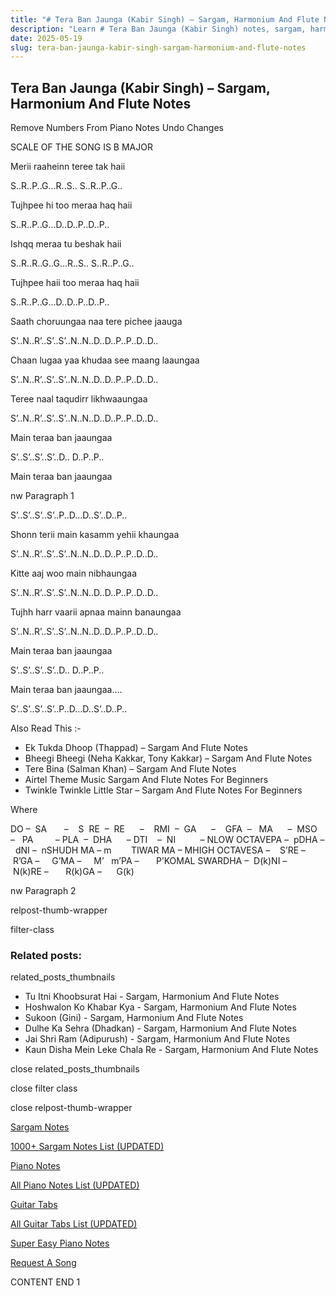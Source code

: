 ```yaml
---
title: "# Tera Ban Jaunga (Kabir Singh) – Sargam, Harmonium And Flute Notes"
description: "Learn # Tera Ban Jaunga (Kabir Singh) notes, sargam, harmonium notations and flute notes. Easy step-by-step tutorial for beginners."
date: 2025-05-19
slug: tera-ban-jaunga-kabir-singh-sargam-harmonium-and-flute-notes
---
```


## Tera Ban Jaunga (Kabir Singh) – Sargam, Harmonium And Flute Notes

Remove Numbers From Piano Notes
Undo Changes

SCALE OF THE SONG IS B MAJOR

Merii raaheinn teree tak haii

S..R..P..G…R..S.. S..R..P..G..

Tujhpee hi too meraa haq haii

S..R..P..G…D..D..P..D..P..

Ishqq meraa tu beshak haii

S..R..R..G..G…R..S.. S..R..P..G..

Tujhpee haii too meraa haq haii

S..R..P..G…D..D..P..D..P..

Saath choruungaa naa tere pichee jaauga

S’..N..R’..S’..S’..N..N..D..D..P..P..D..D..

Chaan lugaa yaa khudaa see maang laaungaa

S’..N..R’..S’..S’..N..N..D..D..P..P..D..D..

Teree naal taqudirr likhwaaungaa

S’..N..R’..S’..S’..N..N..D..D..P..P..D..D..

Main teraa ban jaaungaa

S’..S’..S’..S’..D.. D..P..P..

Main teraa ban jaaungaa

nw Paragraph 1

S’..S’..S’..S’..P..D…D..S’..D..P..

Shonn terii main kasamm yehii khaungaa

S’..N..R’..S’..S’..N..N..D..D..P..P..D..D..

Kitte aaj woo main nibhaungaa

S’..N..R’..S’..S’..N..N..D..D..P..P..D..D..

Tujhh harr vaarii apnaa mainn banaungaa

S’..N..R’..S’..S’..N..N..D..D..P..P..D..D..

Main teraa ban jaaungaa

S’..S’..S’..S’..D.. D..P..P..

Main teraa ban jaaungaa….

S’..S’..S’..S’..P..D…D..S’..D..P..



Also Read This :-



* Ek Tukda Dhoop (Thappad) – Sargam And Flute Notes
* Bheegi Bheegi (Neha Kakkar, Tony Kakkar) – Sargam And Flute Notes
* Tere Bina (Salman Khan) – Sargam And Flute Notes
* Airtel Theme Music Sargam And Flute Notes For Beginners
* Twinkle Twinkle Little Star – Sargam And Flute Notes For Beginners

Where



DO –  SA       –    S  RE  –  RE      –    RMI  –  GA      –    GFA  –   MA      –  MSO  –   PA         – PLA  –  DHA      – DTI    –  NI          – NLOW OCTAVEPA –  pDHA –  dNI –  nSHUDH MA – m        TIWAR MA – MHIGH OCTAVESA –    S’RE –     R’GA –     G’MA –     M’   m’PA –       P’KOMAL SWARDHA –  D(k)NI –       N(k)RE –       R(k)GA –      G(k)

nw Paragraph 2



relpost-thumb-wrapper

filter-class

### Related posts:

related_posts_thumbnails

* Tu Itni Khoobsurat Hai - Sargam, Harmonium And Flute Notes
* Hoshwalon Ko Khabar Kya - Sargam, Harmonium And Flute Notes
* Sukoon (Gini) - Sargam, Harmonium And Flute Notes
* Dulhe Ka Sehra (Dhadkan) - Sargam, Harmonium And Flute Notes
* Jai Shri Ram (Adipurush) - Sargam, Harmonium And Flute Notes
* Kaun Disha Mein Leke Chala Re - Sargam, Harmonium And Flute Notes

close related_posts_thumbnails

close filter class

close relpost-thumb-wrapper

[Sargam Notes](/sargam-notes.html)

[1000+ Sargam Notes List (UPDATED)](/all-songs-list-sargam-notes.html)

[Piano Notes](/piano-notes.html)

[All Piano Notes List (UPDATED)](/all-songs-list-piano-notes.html)

[Guitar Tabs](/guitar-tabs.html)

[All Guitar Tabs List (UPDATED)](/all-songs-list-guitar-tabs.html)

[Super Easy Piano Notes](https://studywall.in/)

[Request A Song](/request-a-song.html)

CONTENT END 1

